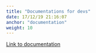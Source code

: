 ```yaml
---
title: "Documentations for devs"
date: 17/12/19 21:16:07
anchor: "documentation"
weight: 10
---
```


[Link to documentation](../docs/html/index.html)


